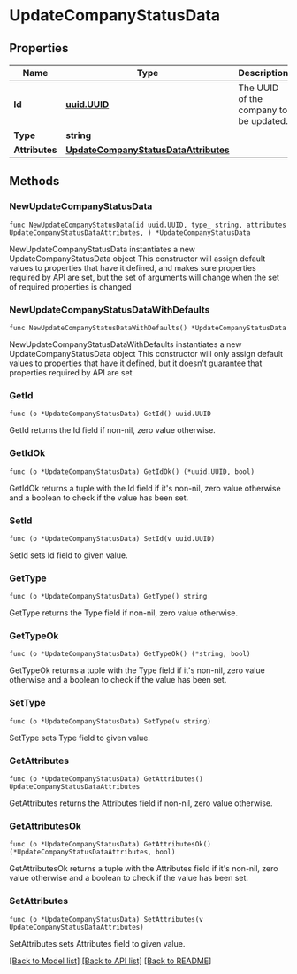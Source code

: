 # UpdateCompanyStatusData

## Properties

Name | Type | Description | Notes
------------ | ------------- | ------------- | -------------
**Id** | [**uuid.UUID**](uuid.UUID.md) | The UUID of the company to be updated. | 
**Type** | **string** |  | 
**Attributes** | [**UpdateCompanyStatusDataAttributes**](UpdateCompanyStatusDataAttributes.md) |  | 

## Methods

### NewUpdateCompanyStatusData

`func NewUpdateCompanyStatusData(id uuid.UUID, type_ string, attributes UpdateCompanyStatusDataAttributes, ) *UpdateCompanyStatusData`

NewUpdateCompanyStatusData instantiates a new UpdateCompanyStatusData object
This constructor will assign default values to properties that have it defined,
and makes sure properties required by API are set, but the set of arguments
will change when the set of required properties is changed

### NewUpdateCompanyStatusDataWithDefaults

`func NewUpdateCompanyStatusDataWithDefaults() *UpdateCompanyStatusData`

NewUpdateCompanyStatusDataWithDefaults instantiates a new UpdateCompanyStatusData object
This constructor will only assign default values to properties that have it defined,
but it doesn't guarantee that properties required by API are set

### GetId

`func (o *UpdateCompanyStatusData) GetId() uuid.UUID`

GetId returns the Id field if non-nil, zero value otherwise.

### GetIdOk

`func (o *UpdateCompanyStatusData) GetIdOk() (*uuid.UUID, bool)`

GetIdOk returns a tuple with the Id field if it's non-nil, zero value otherwise
and a boolean to check if the value has been set.

### SetId

`func (o *UpdateCompanyStatusData) SetId(v uuid.UUID)`

SetId sets Id field to given value.


### GetType

`func (o *UpdateCompanyStatusData) GetType() string`

GetType returns the Type field if non-nil, zero value otherwise.

### GetTypeOk

`func (o *UpdateCompanyStatusData) GetTypeOk() (*string, bool)`

GetTypeOk returns a tuple with the Type field if it's non-nil, zero value otherwise
and a boolean to check if the value has been set.

### SetType

`func (o *UpdateCompanyStatusData) SetType(v string)`

SetType sets Type field to given value.


### GetAttributes

`func (o *UpdateCompanyStatusData) GetAttributes() UpdateCompanyStatusDataAttributes`

GetAttributes returns the Attributes field if non-nil, zero value otherwise.

### GetAttributesOk

`func (o *UpdateCompanyStatusData) GetAttributesOk() (*UpdateCompanyStatusDataAttributes, bool)`

GetAttributesOk returns a tuple with the Attributes field if it's non-nil, zero value otherwise
and a boolean to check if the value has been set.

### SetAttributes

`func (o *UpdateCompanyStatusData) SetAttributes(v UpdateCompanyStatusDataAttributes)`

SetAttributes sets Attributes field to given value.



[[Back to Model list]](../README.md#documentation-for-models) [[Back to API list]](../README.md#documentation-for-api-endpoints) [[Back to README]](../README.md)


